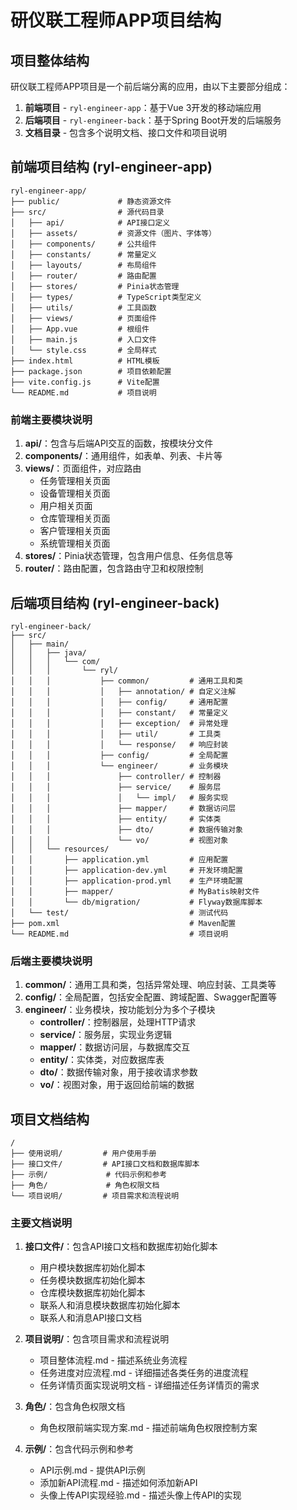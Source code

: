 # 研仪联工程师APP项目结构

## 项目整体结构
研仪联工程师APP项目是一个前后端分离的应用，由以下主要部分组成：

1. **前端项目** - `ryl-engineer-app`：基于Vue 3开发的移动端应用
2. **后端项目** - `ryl-engineer-back`：基于Spring Boot开发的后端服务
3. **文档目录** - 包含多个说明文档、接口文件和项目说明

## 前端项目结构 (ryl-engineer-app)

```
ryl-engineer-app/
├── public/             # 静态资源文件
├── src/                # 源代码目录
│   ├── api/            # API接口定义
│   ├── assets/         # 资源文件（图片、字体等）
│   ├── components/     # 公共组件
│   ├── constants/      # 常量定义
│   ├── layouts/        # 布局组件
│   ├── router/         # 路由配置
│   ├── stores/         # Pinia状态管理
│   ├── types/          # TypeScript类型定义
│   ├── utils/          # 工具函数
│   ├── views/          # 页面组件
│   ├── App.vue         # 根组件
│   ├── main.js         # 入口文件
│   └── style.css       # 全局样式
├── index.html          # HTML模板
├── package.json        # 项目依赖配置
├── vite.config.js      # Vite配置
└── README.md           # 项目说明
```

### 前端主要模块说明

1. **api/**：包含与后端API交互的函数，按模块分文件
2. **components/**：通用组件，如表单、列表、卡片等
3. **views/**：页面组件，对应路由
   - 任务管理相关页面
   - 设备管理相关页面
   - 用户相关页面
   - 仓库管理相关页面
   - 客户管理相关页面
   - 系统管理相关页面
4. **stores/**：Pinia状态管理，包含用户信息、任务信息等
5. **router/**：路由配置，包含路由守卫和权限控制

## 后端项目结构 (ryl-engineer-back)

```
ryl-engineer-back/
├── src/
│   ├── main/
│   │   ├── java/
│   │   │   └── com/
│   │   │       └── ryl/
│   │   │           ├── common/         # 通用工具和类
│   │   │           │   ├── annotation/ # 自定义注解
│   │   │           │   ├── config/     # 通用配置
│   │   │           │   ├── constant/   # 常量定义
│   │   │           │   ├── exception/  # 异常处理
│   │   │           │   ├── util/       # 工具类
│   │   │           │   └── response/   # 响应封装
│   │   │           ├── config/         # 全局配置
│   │   │           └── engineer/       # 业务模块
│   │   │               ├── controller/ # 控制器
│   │   │               ├── service/    # 服务层
│   │   │               │   └── impl/   # 服务实现
│   │   │               ├── mapper/     # 数据访问层
│   │   │               ├── entity/     # 实体类
│   │   │               ├── dto/        # 数据传输对象
│   │   │               └── vo/         # 视图对象
│   │   └── resources/
│   │       ├── application.yml         # 应用配置
│   │       ├── application-dev.yml     # 开发环境配置
│   │       ├── application-prod.yml    # 生产环境配置
│   │       ├── mapper/                 # MyBatis映射文件
│   │       └── db/migration/           # Flyway数据库脚本
│   └── test/                           # 测试代码
├── pom.xml                             # Maven配置
└── README.md                           # 项目说明
```

### 后端主要模块说明

1. **common/**：通用工具和类，包括异常处理、响应封装、工具类等
2. **config/**：全局配置，包括安全配置、跨域配置、Swagger配置等
3. **engineer/**：业务模块，按功能划分为多个子模块
   - **controller/**：控制器层，处理HTTP请求
   - **service/**：服务层，实现业务逻辑
   - **mapper/**：数据访问层，与数据库交互
   - **entity/**：实体类，对应数据库表
   - **dto/**：数据传输对象，用于接收请求参数
   - **vo/**：视图对象，用于返回给前端的数据

## 项目文档结构

```
/
├── 使用说明/         # 用户使用手册
├── 接口文件/         # API接口文档和数据库脚本
├── 示例/             # 代码示例和参考
├── 角色/             # 角色权限文档
└── 项目说明/         # 项目需求和流程说明
```

### 主要文档说明

1. **接口文件/**：包含API接口文档和数据库初始化脚本
   - 用户模块数据库初始化脚本
   - 任务模块数据库初始化脚本
   - 仓库模块数据库初始化脚本
   - 联系人和消息模块数据库初始化脚本
   - 联系人和消息API接口文档

2. **项目说明/**：包含项目需求和流程说明
   - 项目整体流程.md - 描述系统业务流程
   - 任务进度对应流程.md - 详细描述各类任务的进度流程
   - 任务详情页面实现说明文档 - 详细描述任务详情页的需求

3. **角色/**：包含角色权限文档
   - 角色权限前端实现方案.md - 描述前端角色权限控制方案

4. **示例/**：包含代码示例和参考
   - API示例.md - 提供API示例
   - 添加新API流程.md - 描述如何添加新API
   - 头像上传API实现经验.md - 描述头像上传API的实现